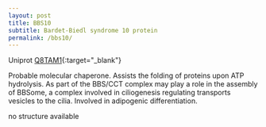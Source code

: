 ```yaml
---
layout: post
title: BBS10
subtitle: Bardet-Biedl syndrome 10 protein
permalink: /bbs10/
---
```



Uniprot [Q8TAM1](http://www.uniprot.org/uniprot/Q8TAM1){:target="_blank"}

Probable molecular chaperone. Assists the folding of proteins upon ATP hydrolysis. 
As part of the BBS/CCT complex may play a role in the assembly of BBSome, 
a complex involved in ciliogenesis regulating transports vesicles to the cilia. 
Involved in adipogenic differentiation.


no structure available

